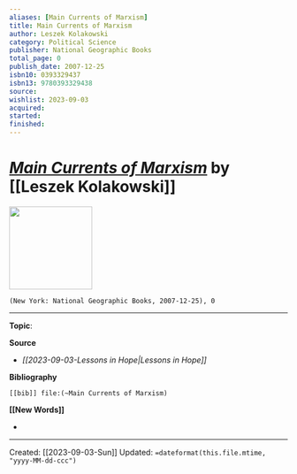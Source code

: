 ```yaml
---
aliases: [Main Currents of Marxism]
title: Main Currents of Marxism
author: Leszek Kolakowski
category: Political Science
publisher: National Geographic Books
total_page: 0
publish_date: 2007-12-25
isbn10: 0393329437
isbn13: 9780393329438
source: 
wishlist: 2023-09-03
acquired: 
started: 
finished: 
---
```

# *[Main Currents of Marxism]()* by [[Leszek Kolakowski]]

<img src="http://books.google.com/books/content?id=7laNEAAAQBAJ&printsec=frontcover&img=1&zoom=1&source=gbs_api" width=150>

`(New York: National Geographic Books, 2007-12-25), 0`



--- 
**Topic**: 

**Source**
- *[[2023-09-03-Lessons in Hope|Lessons in Hope]]*

**Bibliography**

```query
[[bib]] file:(~Main Currents of Marxism)
```
 

**[[New Words]]**

- 

---
Created: [[2023-09-03-Sun]]
Updated: `=dateformat(this.file.mtime, "yyyy-MM-dd-ccc")`